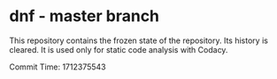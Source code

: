 # dnf - master branch

This repository contains the frozen state of the repository.
Its history is cleared. It is used only for static code
analysis with Codacy.

Commit Time: 1712375543